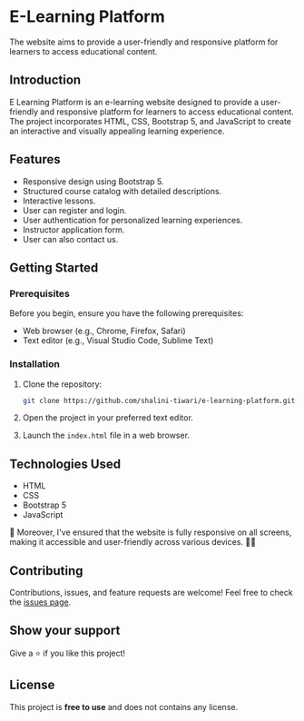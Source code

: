 # E-Learning Platform

The website aims to provide a user-friendly and responsive platform for learners to access educational content.

## Introduction

E Learning Platform is an e-learning website designed to provide a user-friendly and responsive platform for learners to access educational content. The project incorporates HTML, CSS, Bootstrap 5, and JavaScript to create an interactive and visually appealing learning experience.

## Features

- Responsive design using Bootstrap 5.
- Structured course catalog with detailed descriptions.
- Interactive lessons.
- User can register and login.
- User authentication for personalized learning experiences.
- Instructor application form.
- User can also contact us.

## Getting Started

### Prerequisites

Before you begin, ensure you have the following prerequisites:

- Web browser (e.g., Chrome, Firefox, Safari)
- Text editor (e.g., Visual Studio Code, Sublime Text)

### Installation

1. Clone the repository:

   ```bash
   git clone https://github.com/shalini-tiwari/e-learning-platform.git

   ```

2. Open the project in your preferred text editor.
3. Launch the `index.html` file in a web browser.

## Technologies Used

- HTML
- CSS
- Bootstrap 5
- JavaScript

📱 Moreover, I've ensured that the website is fully responsive on all screens, making it accessible and user-friendly across various devices. 📱💡

## Contributing

Contributions, issues, and feature requests are welcome! Feel free to check the [issues page](/issues).

## Show your support

Give a ⭐️ if you like this project!

## License

This project is **free to use** and does not contains any license.
